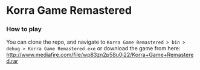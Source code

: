 # Korra Game Remastered

### How to play ###
You can clone the repo, and navigate to `Korra Game Remastered > bin > debug > Korra Game Remastered.exe` 
or download the game from here: http://www.mediafire.com/file/wp83zn2p58u0i22/Korra+Game+Remastered.rar
